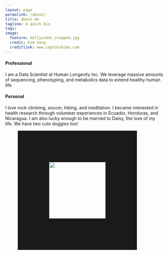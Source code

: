 ```yaml
---
layout: page
permalink: /about/
title: About me
tagline: A quick bio
tags:
image:
  feature: dollysodds_cropped.jpg
  credit: Kim Seng
  creditlink: www.captainkimo.com
---
```


#### Professional
I am a Data Scientist at Human Longevity Inc. We leverage massive amounts of 
sequencing, phenotyping, and metabolics data to extend healthy human life. 
<br>

#### Personal
I love rock climbing, soccer, hiking, and meditation. I became interested in health research
through volunteer experiences in Ecuador, Honduras, and Nicaragua. I am also lucky enough to be married to Daisy, the love of my life. 
We have two cute doggies too!

<figure>
    <img src="{{ site.url }}/images/DaisyandCyrus.JPG" HEIGHT="180" WIDTH="180" BORDER="100" ALIGN="left">
</figure>
